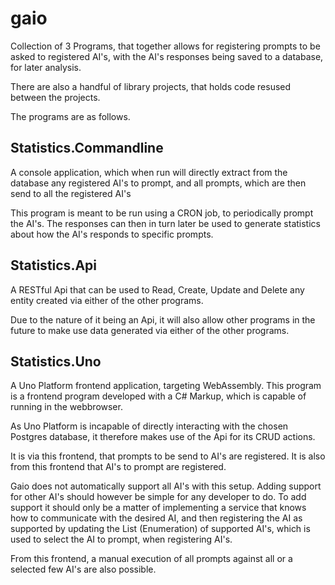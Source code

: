 # gaio

Collection of 3 Programs, that together allows for registering prompts to be asked to registered AI's, with the AI's responses being saved to a database, for later analysis.

There are also a handful of library projects, that holds code resused between the projects.

The programs are as follows.

## Statistics.Commandline

A console application, which when run will directly extract from the database any registered AI's to prompt, and all prompts, which are then send to all the registered AI's

This program is meant to be run using a CRON job, to periodically prompt the AI's.
The responses can then in turn later be used to generate statistics about how the AI's responds to specific prompts.

## Statistics.Api

A RESTful Api that can be used to Read, Create, Update and Delete any entity created via either of the other programs.

Due to the nature of it being an Api, it will also allow other programs in the future to make use data generated via either of the other programs.

## Statistics.Uno

A Uno Platform frontend application, targeting WebAssembly.
This program is a frontend program developed with a C# Markup, which is capable of running in the webbrowser.

As Uno Platform is incapable of directly interacting with the chosen Postgres database, it therefore makes use of the Api for its CRUD actions.

It is via this frontend, that prompts to be send to AI's are registered.
It is also from this frontend that AI's to prompt are registered.

Gaio does not automatically support all AI's with this setup.
Adding support for other AI's should however be simple for any developer to do.
To add support it should only be a matter of implementing a service that knows how to communicate with the desired AI, and then registering the AI as supported by updating the List (Enumeration) of supported AI's, which is used to select the AI to prompt, when registering AI's.

From this frontend, a manual execution of all prompts against all or a selected few AI's are also possible.
